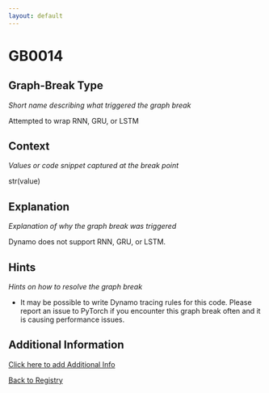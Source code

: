 ```yaml
---
layout: default
---
```

# GB0014

## Graph-Break Type
*Short name describing what triggered the graph break*

Attempted to wrap RNN, GRU, or LSTM

## Context
*Values or code snippet captured at the break point*

str(value)

## Explanation
*Explanation of why the graph break was triggered*

Dynamo does not support RNN, GRU, or LSTM.

## Hints
*Hints on how to resolve the graph break*

- It may be possible to write Dynamo tracing rules for this code. Please report an issue to PyTorch if you encounter this graph break often and it is causing performance issues.


## Additional Information

<!-- ADDITIONAL INFORMATION START - Add custom information below this line -->

<!-- ADDITIONAL INFORMATION END -->


[Click here to add Additional Info](https://github.com/meta-pytorch/compile-graph-break-site/edit/main/docs/gb/gb0014.md)

[Back to Registry](../index.html)
